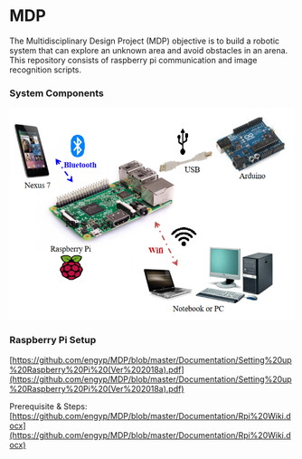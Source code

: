 ﻿# **MDP**
The Multidisciplinary Design Project (MDP) objective is to build a robotic system that can explore an unknown area and avoid obstacles in an arena. This repository consists of raspberry pi communication and image recognition scripts.

### System Components
![alt text](https://github.com/engyp/MDP/blob/master/Documentation/rpi%20diagram.png)

### Raspberry Pi Setup
[https://github.com/engyp/MDP/blob/master/Documentation/Setting%20up%20Raspberry%20Pi%20(Ver%202018a).pdf](https://github.com/engyp/MDP/blob/master/Documentation/Setting%20up%20Raspberry%20Pi%20(Ver%202018a).pdf)


Prerequisite & Steps: [https://github.com/engyp/MDP/blob/master/Documentation/Rpi%20Wiki.docx](https://github.com/engyp/MDP/blob/master/Documentation/Rpi%20Wiki.docx)

